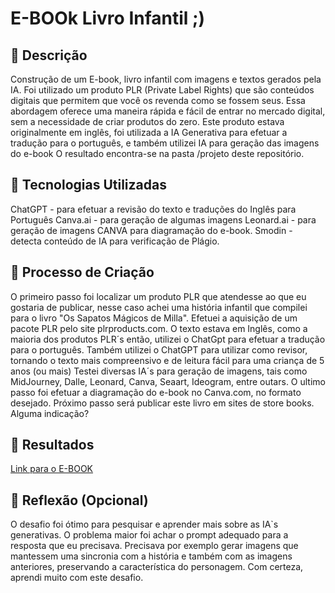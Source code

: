 # E-BOOk Livro Infantil ;)

## 📒 Descrição
Construção de um E-book, livro infantil com imagens e textos gerados pela IA.
Foi utilizado um produto PLR (Private Label Rights) que são conteúdos digitais que permitem que você os revenda como se fossem seus. 
Essa abordagem oferece uma maneira rápida e fácil de entrar no mercado digital, sem a necessidade de criar produtos do zero. 
Este produto estava originalmente em inglês, foi utilizada a IA Generativa para efetuar a tradução para o português, e também utilizei IA para geração das imagens do e-book
O resultado encontra-se na pasta /projeto deste repositório.

## 🤖 Tecnologias Utilizadas
ChatGPT - para efetuar a revisão do texto e traduções do Inglês para Português
Canva.ai - para geração de algumas imagens
Leonard.ai - para geração de imagens
CANVA para diagramação do e-book.
Smodin - detecta conteúdo de IA para verificação de Plágio.

## 🧐 Processo de Criação
O primeiro passo foi localizar um produto PLR que atendesse ao que eu gostaria de publicar, nesse caso achei uma história infantil que compilei para o livro "Os Sapatos Mágicos de Milla".
Efetuei a aquisição de um pacote PLR pelo site plrproducts.com.
O texto estava em Inglês, como a maioria dos produtos PLR´s então, utilizei o ChatGpt para efetuar a tradução para o português.
Também utilizei o ChatGPT para utilizar como revisor, tornando o texto mais compreensivo e de leitura fácil para uma criança de 5 anos (ou mais)
Testei diversas IA´s para geração de imagens, tais como MidJourney, Dalle, Leonard, Canva, Seaart,  Ideogram, entre outars.
O ultimo passo foi efetuar a diagramação do e-book no Canva.com, no formato desejado.
Próximo passo será publicar este livro em sites de store books. Alguma indicação?

## 🚀 Resultados
[Link para o E-BOOK](https://github.com/jeancalao/labNattyorFake/blob/main/ebook/Os%20Sapatos%20M%C3%A1gicos%20de%20Mila.pdf)


## 💭 Reflexão (Opcional)
O desafio foi ótimo para pesquisar e aprender mais sobre as IA`s generativas.
O problema maior foi achar o prompt adequado para a resposta que eu precisava.
Precisava por exemplo gerar imagens que mantessem uma sincronia com a história e também com as imagens anteriores, preservando a característica do personagem.
Com certeza, aprendi muito com este desafio.
